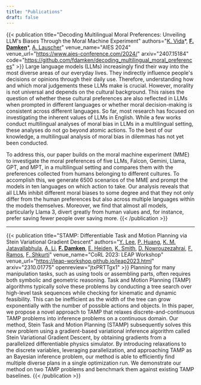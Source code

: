 ```yaml
---
title: "Publications"
draft: false
---
```


{{< publication
    title="Decoding Multilingual Moral Preferences: Unveiling LLM's Biases Through the Moral Machine Experiment"
    authors="[K. Vida](https://www.bwl.uni-hamburg.de/en/ds/team/vida.html)\*, **[F. Damken](https://fabian.damken.net/)**\*, [A. Lauscher](https://anne-lauscher.de/)"
    venue_name="AIES 2024"
    venue_url="https://www.aies-conference.com/2024/"
    arxiv="2407.15184"
    code="https://github.com/fdamken/decoding_multilingual_moral_preferences" >}}
Large language models (LLMs) increasingly find their way into the most diverse areas of our everyday lives. They indirectly influence people's decisions or opinions through their daily use. Therefore, understanding how and which moral judgements these LLMs make is crucial. However, morality is not universal and depends on the cultural background. This raises the question of  whether these cultural preferences are also reflected in LLMs when prompted in different languages or whether moral decision-making is consistent across different languages. So far, most research has focused on investigating the inherent values of LLMs in English. While a few works conduct multilingual analyses of moral bias in LLMs in a multilingual setting, these analyses do not go beyond atomic actions. To the best of our knowledge, a multilingual analysis of moral bias in dilemmas has not yet been conducted.

To address this, our paper builds on the moral machine experiment (MME) to investigate the moral preferences of five LLMs, Falcon, Gemini, Llama, GPT, and MPT, in a multilingual setting and compares them with the preferences collected from humans belonging to different cultures. To accomplish this, we generate 6500 scenarios of the MME and prompt the models in ten languages on which action to take. Our analysis reveals that all LLMs inhibit different moral biases to some degree and that they not only differ from the human preferences but also across multiple languages within the models themselves. Moreover, we find that almost all models, particularly Llama 3, divert greatly from human values and, for instance, prefer saving fewer people over saving more.
{{< /publication >}}

---

{{< publication
    title="STAMP: Differentiable Task and Motion Planning via Stein Variational Gradient Descent"
    authors="[Y. Lee](https://yewon-lee.github.io/), [P. Huang](https://philip-huang.github.io/), [K. M. Jatavallabhula](https://krrish94.github.io/), [A. Li](https://andrewzl.github.io/), **[F. Damken](https://fabian.damken.net/)**, [E. Heiden](https://eric-heiden.com/), [K. Smith](https://www.mit.edu/~k2smith/), [D. Nowrouzezahrai](http://www.cim.mcgill.ca/~derek/), [F. Ramos](https://fabioramos.github.io/), [F. Shkurti](https://www.cs.toronto.edu/~florian/)"
    venue_name="CoRL 2023: LEAP Workshop"
    venue_url="https://leap-workshop.github.io/leap2023.html"
    arxiv="2310.01775"
    openreview="jtxPRTTgx1" >}}
Planning for many manipulation tasks, such as using tools or assembling parts, often requires both symbolic and geometric reasoning. Task and Motion Planning (TAMP) algorithms typically solve these problems by conducting a tree search over high-level task sequences while checking for kinematic and dynamic feasibility. This can be inefficient as the width of the tree can grow exponentially with the number of possible actions and objects. In this paper, we propose a novel approach to TAMP that relaxes discrete-and-continuous TAMP problems into inference problems on a continuous domain. Our method, Stein Task and Motion Planning (STAMP) subsequently solves this new problem using a gradient-based variational inference algorithm called Stein Variational Gradient Descent, by obtaining gradients from a parallelized differentiable physics simulator. By introducing relaxations to the discrete variables, leveraging parallelization, and approaching TAMP as an Bayesian inference problem, our method is able to efficiently find multiple diverse plans in a single optimization run. We demonstrate our method on two TAMP problems and benchmark them against existing TAMP baselines.
{{< /publication >}}
